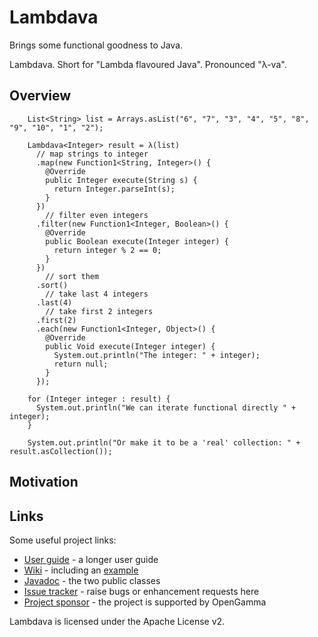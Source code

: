 Lambdava
=====
Brings some functional goodness to Java.

Lambdava. Short for "Lambda flavoured Java".
Pronounced "λ-va".


Overview
--------


        List<String> list = Arrays.asList("6", "7", "3", "4", "5", "8", "9", "10", "1", "2");
        
        Lambdava<Integer> result = λ(list)
          // map strings to integer
          .map(new Function1<String, Integer>() {
            @Override
            public Integer execute(String s) {
              return Integer.parseInt(s);
            }
          })
            // filter even integers
          .filter(new Function1<Integer, Boolean>() {
            @Override
            public Boolean execute(Integer integer) {
              return integer % 2 == 0;
            }
          })
            // sort them
          .sort()
            // take last 4 integers
          .last(4)
            // take first 2 integers
          .first(2)
          .each(new Function1<Integer, Object>() {
            @Override
            public Void execute(Integer integer) {
              System.out.println("The integer: " + integer);
              return null;
            }
          });
        
        for (Integer integer : result) {
          System.out.println("We can iterate functional directly " + integer);
        }
        
        System.out.println("Or make it to be a 'real' collection: " + result.asCollection());


Motivation
----------


Links
-----
Some useful project links:

* [User guide](https://github.com/OpenGamma/Lambdava/wiki/User-guide) - a longer user guide
* [Wiki](https://github.com/OpenGamma/Lambdava/wiki/Home) - including an [example](https://github.com/OpenGamma/Lambdava/wiki/Example)
* [Javadoc](http://opengamma.github.com/Lambdava/apidocs/index.html) - the two public classes
* [Issue tracker](https://github.com/OpenGamma/Lambdava/issues) - raise bugs or enhancement requests here
* [Project sponsor](http://developers.opengamma.com/) - the project is supported by OpenGamma

Lambdava is licensed under the Apache License v2.
